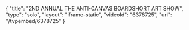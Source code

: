 {
    "title": "2ND ANNUAL THE ANTI-CANVAS BOARDSHORT ART SHOW",
    "type": "solo",
    "layout": "iframe-static",
    "videoId": "6378725",
    "url": "\/tvpembed\/6378725"
}
